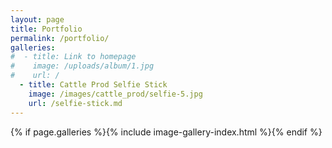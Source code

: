 ```yaml
---
layout: page
title: Portfolio
permalink: /portfolio/
galleries:
#  - title: Link to homepage
#    image: /uploads/album/1.jpg
#    url: /
  - title: Cattle Prod Selfie Stick
    image: /images/cattle_prod/selfie-5.jpg
    url: /selfie-stick.md
---
```

{% if page.galleries %}{% include image-gallery-index.html %}{% endif %}
